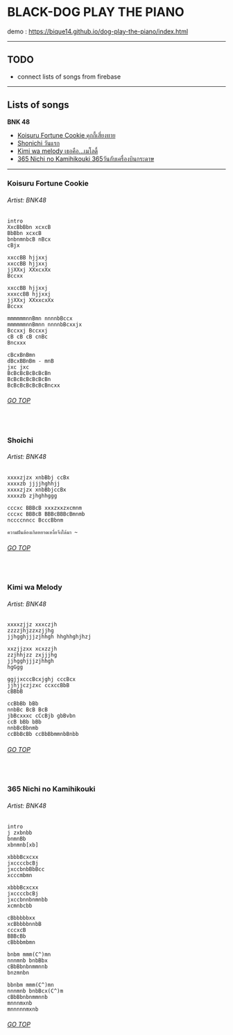 # BLACK-DOG PLAY THE PIANO
demo : https://bique14.github.io/dog-play-the-piano/index.html
___
## TODO
* connect lists of songs from firebase
___

## Lists of songs
__BNK 48__
* [Koisuru Fortune Cookie คุกกี้เสี่ยงทาย](#koisuru-fortune-cookie) <br>
* [Shonichi วันแรก](#shoichi) <br>
* [Kimi wa melody เธอคือ...เมโลดี้](#kimi-wa-melody) <br>
* [365 Nichi no Kamihikouki 365วันกับเครื่องบินกระดาษ](365-nichi-no-kamihikouki)


___
### Koisuru Fortune Cookie
###### Artist: BNK48
```
intro
XxcBbBbn xcxcB
BbBbn xcxcB
bnbnmnbcB nBcx
cBjx

xxccBB hjjxxj 
xxccBB hjjxxj
jjXXxj XXxcxXx
Bccxx

xxccBB hjjxxj
xxxccBB hjjxxj
jjXXxj XXxxcxXx
Bccxx

mmmmmmnnBmn nnnnbBccx
mmmmmmnnBmnn nnnnbBcxxjx
Bccxxj Bccxxj
cB cB cB cnBc
Bncxxx

cBcxBnBmn
dBcxBBnBm - mnB
jxc jxc
BcBcBcBcBcBcBn
BcBcBcBcBcBcBn
BcBcBcBcBcBcBncxx

```
###### [GO TOP](#black-dog-play-the-piano)
<br>

### Shoichi
###### Artist: BNK48
```
xxxxzjzx xnbBbj ccBx
xxxxzb jjjjhghhjj
xxxxzjzx xnbBbjccBx
xxxxzb zjhghhggg

cccxc BBBcB xxxzxxzxcmnm
cccxc BBBcB BBBcBBBcBmnmb
nccccnncc BcccBbnm

ความฝันต้องเกิดหยาดเหงื่อจึงได้มา ~
```
###### [GO TOP](#black-dog-play-the-piano)
<br>

### Kimi wa Melody
###### Artist: BNK48
```
xxxxzjjz xxxczjh
zzzzjhjzzxzjjhg
jjhgghjjjzjhhgh hhghhghjhzj

xxzjjzxx xcxzzjh
zzjhhjzz zxjjjhg
jjhgghjjjzjhhgh
hgGgg

ggjjxcccBcxjghj cccBcx
jjhjjczjzxc ccxccBbB
cBBbB

ccBbBb bBb
nnbBc BcB BcB
jbBcxxxc cCcBjb gbBvbn
ccB bBb bBb
nnbBcBbnmb
ccBbBcBb ccBbBbmmnbBnbb
```
###### [GO TOP](#black-dog-play-the-piano)
<br>

### 365 Nichi no Kamihikouki
###### Artist: BNK48
```
intro
j zxbnbb
bnmnBb
xbnmnb[xb]

xbbbBcxcxx
jxccccbcBj
jxccbnbBbBcc
xcccmbmn

xbbbBcxcxx
jxccccbcBj
jxccbnnbnmnbb
xcmnbcbb

cBbbbbbxx
xcBbbbbnnbB
cccxcB
BBBcBb
cBbbbmbmn

bnbm mmm(C^)mn
nnnmnb bnbBbx
cBbBbnbnmmnnb
bnzmnbn

bbnbm mmm(C^)mn
nnnmnb bnbBcx(C^)m
cBbBbnbnmmnnb
mnnnmxnb
mnnnnnmxnb
```
###### [GO TOP](#black-dog-play-the-piano)
<br>
